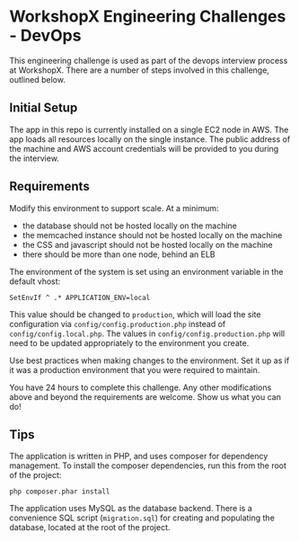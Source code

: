 # WorkshopX Engineering Challenges - DevOps

This engineering challenge is used as part of the devops interview process at WorkshopX.  There are a number of steps involved in this challenge, outlined below.

## Initial Setup

The app in this repo is currently installed on a single EC2 node in AWS.  The app loads all resources locally on the single instance.  The public address of the machine and AWS
account credentials will be provided to you during the interview.

## Requirements

Modify this environment to support scale.  At a minimum:

* the database should not be hosted locally on the machine
* the memcached instance should not be hosted locally on the machine
* the CSS and javascript should not be hosted locally on the machine
* there should be more than one node, behind an ELB

The environment of the system is set using an environment variable in the default vhost:

```SetEnvIf ^ .* APPLICATION_ENV=local```

This value should be changed to `production`, which will load the site configuration via `config/config.production.php` instead of `config/config.local.php`.  The values in
`config/config.production.php` will need to be updated appropriately to the environment you create.

Use best practices when making changes to the environment.  Set it up as if it was a production environment that you were required to maintain.

You have 24 hours to complete this challenge.  Any other modifications above and beyond the requirements are welcome.  Show us what you can do!

## Tips

The application is written in PHP, and uses composer for dependency management.  To install the composer dependencies, run this from the root of the project:

``php composer.phar install``

The application uses MySQL as the database backend.  There is a convenience SQL script (`migration.sql`) for creating and populating the database, located at the root of the project.
